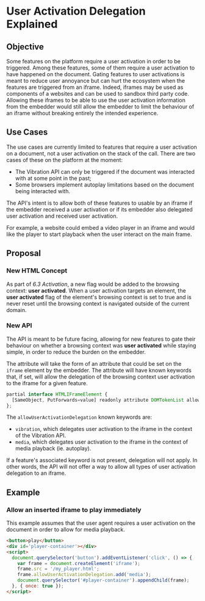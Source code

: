 # User Activation Delegation Explained

## Objective
Some features on the platform require a user activation in order to be triggered. Among these features, some of them require a
user activation to have happened on the document. Gating features to user activations is meant to reduce user annoyance but can
hurt the ecosystem when the features are triggered from an iframe. Indeed, iframes may be used as components of a websites
and can be used to sandbox third party code. Allowing these iframes to be able to use the user activation information from the
embedder would still allow the embedder to limit the behaviour of an iframe without breaking entirely the intended
experience.

## Use Cases
The use cases are currently limited to features that require a user activation on a document, not a user activation on the stack of
the call. There are two cases of these on the platform at the moment:
- The Vibration API can only be triggered if the document was interacted with at some point in the past;
- Some browsers implement autoplay limitations based on the document being interacted with.

The API's intent is to allow both of these features to usable by an iframe if the embedder received a user activation or if its
embedder also delegated user activation and received user activation.

For example, a website could embed a video player in an iframe and would like the player to start playback when the user
interact on the main frame.

## Proposal

### New HTML Concept

As part of _6.3 Activation_, a new flag would be added to the browsing context: __user activated__. When a user activation targets an element, the __user activated__ flag of the element's browsing context is set to true and is never reset until the browsing context is navigated outside of the current domain.

### New API

The API is meant to be future facing, allowing for new features to gate their behaviour on whether a browsing context was __user activated__ while staying simple, in order to reduce the burden on the embedder.

The attribute will take the form of an attribute that could be set on the `iframe` element by the embedder. The attribute
will have known keywords that, if set, will allow the delegation of the browsing context user activation to the iframe for a given feature.

```javascript
partial interface HTMLIFrameElement {
  [SameObject, PutForwards=value] readonly attribute DOMTokenList allowUserActivationDelegation;
};
```

The `allowUserActivationDelegation` known keywords are:
 - `vibration`, which delegates user activation to the iframe in the context of the Vibration API.
 - `media`, which delegates user activation to the iframe in the context of media playback (ie. autoplay).

If a feature's associated keyword is not present, delegation will not apply. In other words, the API will not offer a way to
allow all types of user activation delegation to an iframe.

## Example

### Allow an inserted iframe to play immediately

This example assumes that the user agent requires a user activation on the document in order to allow for media playback.

```html
<button>play</button>
<div id='player-container'></div>
<script>
  document.querySelector('button').addEventListener('click', () => {
    var frame = document.createElement('iframe');
    frame.src = '/my_player.html';
    frame.allowUserActivationDelegation.add('media');
    document.querySelector('#player-container').appendChild(frame);
  }, { once: true });
</script>
```
